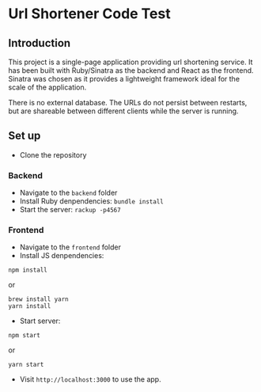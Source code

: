 # Url Shortener Code Test

## Introduction

This project is a single-page application providing url shortening service. It has been built with Ruby/Sinatra as the backend and React as the frontend. Sinatra was chosen as it provides a lightweight framework ideal for the scale of the application.

There is no external database. The URLs do not persist between restarts, but are shareable between different clients while the server is running.

## Set up

- Clone the repository

### Backend

- Navigate to the ```backend``` folder
- Install Ruby denpendencies: ```bundle install```
- Start the server: ```rackup -p4567```

### Frontend

- Navigate to the ```frontend``` folder
- Install JS denpendencies:   
```
npm install
```
or   
```
brew install yarn
yarn install
```
- Start server:
```
npm start
```
or
```
yarn start
```
- Visit ```http://localhost:3000``` to use the app.
